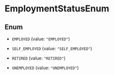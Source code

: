 

# EmploymentStatusEnum

## Enum


* `EMPLOYED` (value: `"EMPLOYED"`)

* `SELF_EMPLOYED` (value: `"SELF_EMPLOYED"`)

* `RETIRED` (value: `"RETIRED"`)

* `UNEMPLOYED` (value: `"UNEMPLOYED"`)



